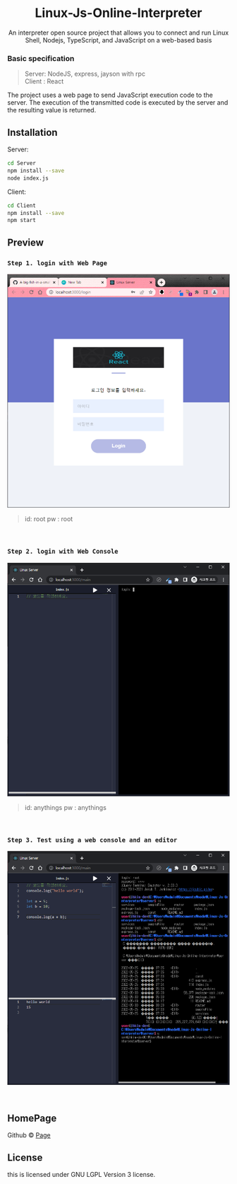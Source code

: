 # <div align="center"> Linux-Js-Online-Interpreter </div>

<div align="center">

An interpreter open source project that allows you to connect and run Linux Shell, Nodejs, TypeScript, and JavaScript on a web-based basis

</div>

### Basic specification

> Server: NodeJS, express, jayson with rpc <br>
> Client : React

The project uses a web page to send JavaScript execution code to the server. The execution of the transmitted code is executed by the server and the resulting value is returned.

## Installation

Server:

```sh
cd Server
npm install --save
node index.js
```

Client:

```sh
cd Client
npm install --save
npm start
```

## Preview

### `Step 1. login with Web Page`

<p><img src="./preview/step1.PNG" alt="error"></p>

> id: root pw : root <br>

<br>

### `Step 2. login with Web Console`

<p><img src="./preview/step2.PNG" alt="error"></p>

> id: anythings pw : anythings <br>

<br>

### `Step 3. Test using a web console and an editor`

<p><img src="./preview/step3.PNG" alt="error"></p>

<br>

## HomePage

Github © [Page](https://github.com/A-big-fish-in-a-small-pond/)

## License

this is licensed under GNU LGPL Version 3 license.
